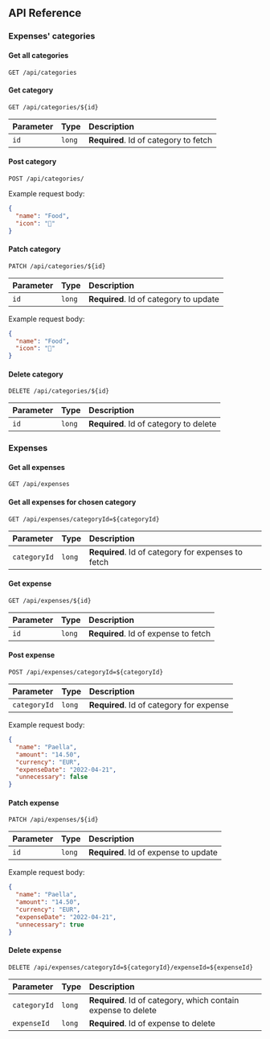 
## API Reference

### Expenses' categories

#### Get all categories

```
GET /api/categories
```

#### Get category

```
GET /api/categories/${id}
```

| Parameter | Type     | Description                       |
| :-------- | :------- | :-------------------------------- |
| `id`      | `long` | **Required**. Id of category to fetch |


#### Post category
```
POST /api/categories/
```
Example request body:
```json
{
  "name": "Food",
  "icon": "🍏"
}
```

#### Patch category
```
PATCH /api/categories/${id}
```

| Parameter | Type     | Description                       |
| :-------- | :------- | :-------------------------------- |
| `id`      | `long` | **Required**. Id of category to update |

Example request body:
```json
{
  "name": "Food",
  "icon": "🍎"
}
```

#### Delete category
```
DELETE /api/categories/${id}
```

| Parameter | Type     | Description                       |
| :-------- | :------- | :-------------------------------- |
| `id`      | `long` | **Required**. Id of category to delete |

### Expenses

#### Get all expenses

```
GET /api/expenses
```

#### Get all expenses for chosen category

```
GET /api/expenses/categoryId=${categoryId}
```

| Parameter | Type     | Description                       |
| :-------- | :------- | :-------------------------------- |
| `categoryId`      | `long` | **Required**. Id of category for expenses to fetch |


#### Get expense

```
GET /api/expenses/${id}
```

| Parameter | Type     | Description                       |
| :-------- | :------- | :-------------------------------- |
| `id`      | `long` | **Required**. Id of expense to fetch |


#### Post expense
```
POST /api/expenses/categoryId=${categoryId}
```

| Parameter | Type     | Description                       |
| :-------- | :------- | :-------------------------------- |
| `categoryId`      | `long` | **Required**. Id of category for expense |


Example request body:
```json
{
  "name": "Paella",
  "amount": "14.50",
  "currency": "EUR",
  "expenseDate": "2022-04-21",
  "unnecessary": false
}
```

#### Patch expense
```
PATCH /api/expenses/${id}
```

| Parameter | Type     | Description                       |
| :-------- | :------- | :-------------------------------- |
| `id`      | `long` | **Required**. Id of expense to update |

Example request body:
```json
{
  "name": "Paella",
  "amount": "14.50",
  "currency": "EUR",
  "expenseDate": "2022-04-21",
  "unnecessary": true
}
```

#### Delete expense
```
DELETE /api/expenses/categoryId=${categoryId}/expenseId=${expenseId}
```

| Parameter | Type     | Description                       |
| :-------- | :------- | :-------------------------------- |
| `categoryId`      | `long` | **Required**. Id of category, which contain expense to delete |
| `expenseId`      | `long` | **Required**. Id of expense to delete |


